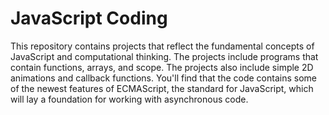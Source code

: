 # JavaScript Coding
This repository contains projects that reflect the fundamental concepts of JavaScript and computational thinking. The projects include programs that contain functions, arrays, and scope. The projects also include simple 2D animations and callback functions. You'll find that the code contains some of the newest features of ECMAScript, the standard for JavaScript, which will lay a foundation for working with asynchronous code.
